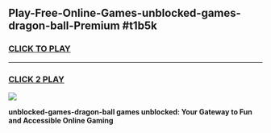 
## Play-Free-Online-Games-unblocked-games-dragon-ball-Premium #t1b5k
<h3>
<a href="https://premium.freeplayer.one?title=unblocked-games-dragon-ball&ref=8M">CLICK TO PLAY</a></h3>
<hr>

<h3>
<a href="https://premium.freeplayer.one?title=unblocked-games-dragon-ball&ref=8M">CLICK 2 PLAY</a>
  
</h3>

<a href="https://premium.freeplayer.one?title=unblocked-games-dragon-ball&ref=8M"><img src="https://clearcache.store/games.png"></a>


**unblocked-games-dragon-ball games unblocked: Your Gateway to Fun and Accessible Online Gaming**
